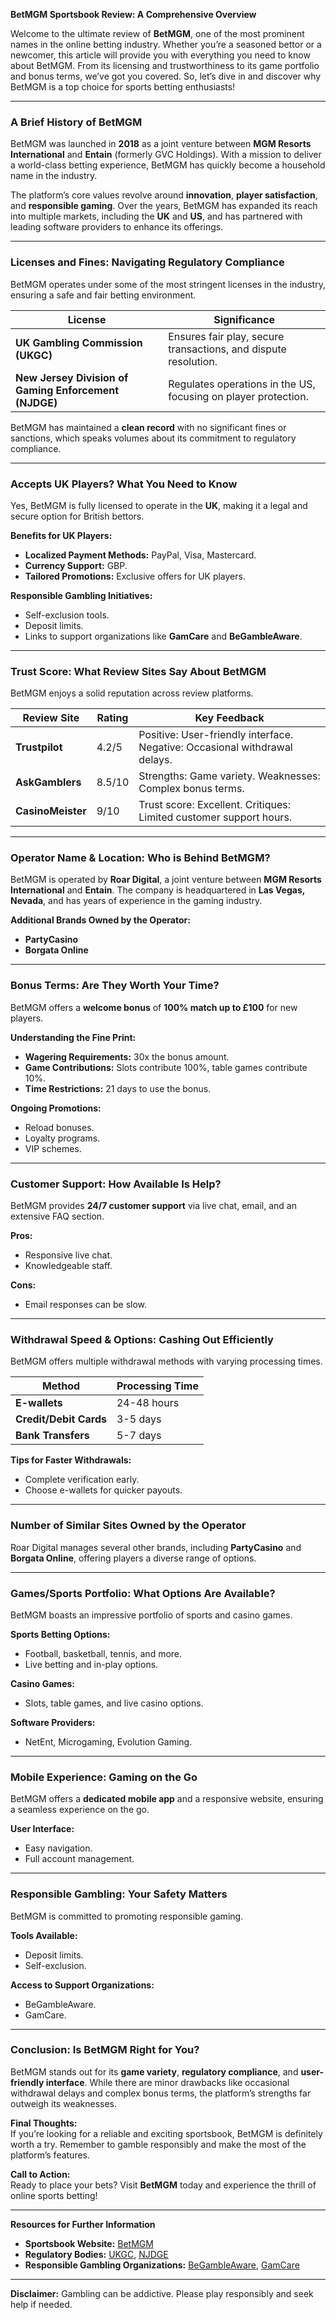 **BetMGM Sportsbook Review: A Comprehensive Overview**  

Welcome to the ultimate review of **BetMGM**, one of the most prominent names in the online betting industry. Whether you’re a seasoned bettor or a newcomer, this article will provide you with everything you need to know about BetMGM. From its licensing and trustworthiness to its game portfolio and bonus terms, we’ve got you covered. So, let’s dive in and discover why BetMGM is a top choice for sports betting enthusiasts!  

---

### **A Brief History of BetMGM**  
BetMGM was launched in **2018** as a joint venture between **MGM Resorts International** and **Entain** (formerly GVC Holdings). With a mission to deliver a world-class betting experience, BetMGM has quickly become a household name in the industry.  

The platform’s core values revolve around **innovation**, **player satisfaction**, and **responsible gaming**. Over the years, BetMGM has expanded its reach into multiple markets, including the **UK** and **US**, and has partnered with leading software providers to enhance its offerings.  

---

### **Licenses and Fines: Navigating Regulatory Compliance**  
BetMGM operates under some of the most stringent licenses in the industry, ensuring a safe and fair betting environment.  

| **License** | **Significance** |  
|-------------|------------------|  
| **UK Gambling Commission (UKGC)** | Ensures fair play, secure transactions, and dispute resolution. |  
| **New Jersey Division of Gaming Enforcement (NJDGE)** | Regulates operations in the US, focusing on player protection. |  

BetMGM has maintained a **clean record** with no significant fines or sanctions, which speaks volumes about its commitment to regulatory compliance.  

---

### **Accepts UK Players? What You Need to Know**  
Yes, BetMGM is fully licensed to operate in the **UK**, making it a legal and secure option for British bettors.  

**Benefits for UK Players:**  
- **Localized Payment Methods:** PayPal, Visa, Mastercard.  
- **Currency Support:** GBP.  
- **Tailored Promotions:** Exclusive offers for UK players.  

**Responsible Gambling Initiatives:**  
- Self-exclusion tools.  
- Deposit limits.  
- Links to support organizations like **GamCare** and **BeGambleAware**.  

---

### **Trust Score: What Review Sites Say About BetMGM**  
BetMGM enjoys a solid reputation across review platforms.  

| **Review Site** | **Rating** | **Key Feedback** |  
|-----------------|------------|------------------|  
| **Trustpilot** | 4.2/5 | Positive: User-friendly interface. Negative: Occasional withdrawal delays. |  
| **AskGamblers** | 8.5/10 | Strengths: Game variety. Weaknesses: Complex bonus terms. |  
| **CasinoMeister** | 9/10 | Trust score: Excellent. Critiques: Limited customer support hours. |  

---

### **Operator Name & Location: Who is Behind BetMGM?**  
BetMGM is operated by **Roar Digital**, a joint venture between **MGM Resorts International** and **Entain**. The company is headquartered in **Las Vegas, Nevada**, and has years of experience in the gaming industry.  

**Additional Brands Owned by the Operator:**  
- **PartyCasino**  
- **Borgata Online**  

---

### **Bonus Terms: Are They Worth Your Time?**  
BetMGM offers a **welcome bonus** of **100% match up to £100** for new players.  

**Understanding the Fine Print:**  
- **Wagering Requirements:** 30x the bonus amount.  
- **Game Contributions:** Slots contribute 100%, table games contribute 10%.  
- **Time Restrictions:** 21 days to use the bonus.  

**Ongoing Promotions:**  
- Reload bonuses.  
- Loyalty programs.  
- VIP schemes.  

---

### **Customer Support: How Available Is Help?**  
BetMGM provides **24/7 customer support** via live chat, email, and an extensive FAQ section.  

**Pros:**  
- Responsive live chat.  
- Knowledgeable staff.  

**Cons:**  
- Email responses can be slow.  

---

### **Withdrawal Speed & Options: Cashing Out Efficiently**  
BetMGM offers multiple withdrawal methods with varying processing times.  

| **Method** | **Processing Time** |  
|------------|---------------------|  
| **E-wallets** | 24-48 hours |  
| **Credit/Debit Cards** | 3-5 days |  
| **Bank Transfers** | 5-7 days |  

**Tips for Faster Withdrawals:**  
- Complete verification early.  
- Choose e-wallets for quicker payouts.  

---

### **Number of Similar Sites Owned by the Operator**  
Roar Digital manages several other brands, including **PartyCasino** and **Borgata Online**, offering players a diverse range of options.  

---

### **Games/Sports Portfolio: What Options Are Available?**  
BetMGM boasts an impressive portfolio of sports and casino games.  

**Sports Betting Options:**  
- Football, basketball, tennis, and more.  
- Live betting and in-play options.  

**Casino Games:**  
- Slots, table games, and live casino options.  

**Software Providers:**  
- NetEnt, Microgaming, Evolution Gaming.  

---

### **Mobile Experience: Gaming on the Go**  
BetMGM offers a **dedicated mobile app** and a responsive website, ensuring a seamless experience on the go.  

**User Interface:**  
- Easy navigation.  
- Full account management.  

---

### **Responsible Gambling: Your Safety Matters**  
BetMGM is committed to promoting responsible gaming.  

**Tools Available:**  
- Deposit limits.  
- Self-exclusion.  

**Access to Support Organizations:**  
- BeGambleAware.  
- GamCare.  

---

### **Conclusion: Is BetMGM Right for You?**  
BetMGM stands out for its **game variety**, **regulatory compliance**, and **user-friendly interface**. While there are minor drawbacks like occasional withdrawal delays and complex bonus terms, the platform’s strengths far outweigh its weaknesses.  

**Final Thoughts:**  
If you’re looking for a reliable and exciting sportsbook, BetMGM is definitely worth a try. Remember to gamble responsibly and make the most of the platform’s features.  

**Call to Action:**  
Ready to place your bets? Visit **BetMGM** today and experience the thrill of online sports betting!  

---

**Resources for Further Information**  
- **Sportsbook Website:** [BetMGM](https://www.betmgm.co.uk)  
- **Regulatory Bodies:** [UKGC](https://www.gamblingcommission.gov.uk), [NJDGE](https://www.nj.gov/oag/ge/)  
- **Responsible Gambling Organizations:** [BeGambleAware](https://www.begambleaware.org), [GamCare](https://www.gamcare.org.uk)  

--- 

**Disclaimer:** Gambling can be addictive. Please play responsibly and seek help if needed.